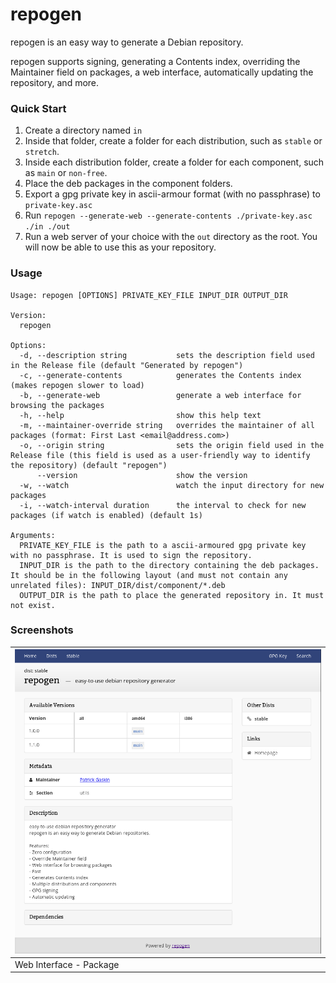 # repogen
repogen is an easy way to generate a Debian repository.

repogen supports signing, generating a Contents index, overriding the Maintainer field on packages, a web interface, automatically updating the repository, and more.

### Quick Start
1. Create a directory named `in`
2. Inside that folder, create a folder for each distribution, such as `stable` or `stretch`.
3. Inside each distribution folder, create a folder for each component, such as `main` or `non-free`.
4. Place the deb packages in the component folders.
5. Export a gpg private key in ascii-armour format (with no passphrase) to `private-key.asc`
6. Run `repogen --generate-web --generate-contents ./private-key.asc ./in ./out`
7. Run a web server of your choice with the `out` directory as the root. You will now be able to use this as your repository.

### Usage

````
Usage: repogen [OPTIONS] PRIVATE_KEY_FILE INPUT_DIR OUTPUT_DIR

Version:
  repogen

Options:
  -d, --description string           sets the description field used in the Release file (default "Generated by repogen")
  -c, --generate-contents            generates the Contents index (makes repogen slower to load)
  -b, --generate-web                 generate a web interface for browsing the packages
  -h, --help                         show this help text
  -m, --maintainer-override string   overrides the maintainer of all packages (format: First Last <email@address.com>)
  -o, --origin string                sets the origin field used in the Release file (this field is used as a user-friendly way to identify the repository) (default "repogen")
      --version                      show the version
  -w, --watch                        watch the input directory for new packages
  -i, --watch-interval duration      the interval to check for new packages (if watch is enabled) (default 1s)

Arguments:
  PRIVATE_KEY_FILE is the path to a ascii-armoured gpg private key with no passphrase. It is used to sign the repository.
  INPUT_DIR is the path to the directory containing the deb packages. It should be in the following layout (and must not contain any unrelated files): INPUT_DIR/dist/component/*.deb
  OUTPUT_DIR is the path to place the generated repository in. It must not exist.
````

### Screenshots

| ![](docs/webui-package.png) |
| --- |
| Web Interface - Package |
